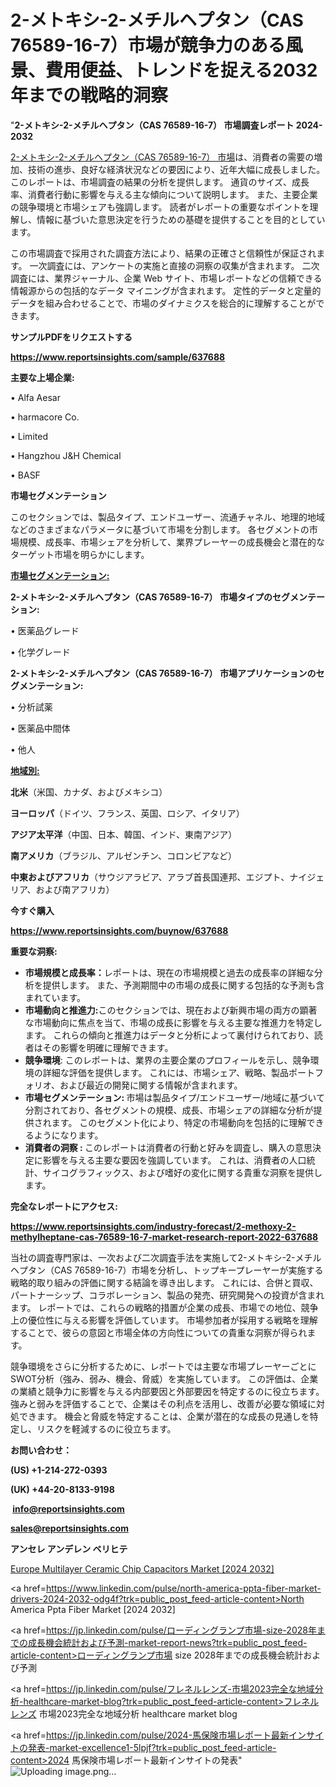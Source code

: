 # 2-メトキシ-2-メチルヘプタン（CAS 76589-16-7）市場が競争力のある風景、費用便益、トレンドを捉える2032年までの戦略的洞察

"<strong>2-メトキシ-2-メチルヘプタン（CAS 76589-16-7） 市場調査レポート 2024-2032</strong>

<a href=https://www.reportsinsights.com/sample/637688>2-メトキシ-2-メチルヘプタン（CAS 76589-16-7） 市場</a>は、消費者の需要の増加、技術の進歩、良好な経済状況などの要因により、近年大幅に成長しました。 このレポートは、市場調査の結果の分析を提供します。 通貨のサイズ、成長率、消費者行動に影響を与える主な傾向について説明します。 また、主要企業の競争環境と市場シェアも強調します。 読者がレポートの重要なポイントを理解し、情報に基づいた意思決定を行うための基礎を提供することを目的としています。

この市場調査で採用された調査方法により、結果の正確さと信頼性が保証されます。 一次調査には、アンケートの実施と直接の洞察の収集が含まれます。 二次調査には、業界ジャーナル、企業 Web サイト、市場レポートなどの信頼できる情報源からの包括的なデータ マイニングが含まれます。 定性的データと定量的データを組み合わせることで、市場のダイナミクスを総合的に理解することができます。

<strong><b>サンプルPDFをリクエストする</b></strong>

<a href=https://www.reportsinsights.com/sample/637688><strong><u>https://www.reportsinsights.com/sample/637688</u></strong></a>

<strong>主要な上場企業:</strong>

• Alfa Aesar

• harmacore Co.

• Limited

• Hangzhou J&H Chemical

• BASF

<strong>市場セグメンテーション</strong>

このセクションでは、製品タイプ、エンドユーザー、流通チャネル、地理的地域などのさまざまなパラメータに基づいて市場を分割します。 各セグメントの市場規模、成長率、市場シェアを分析して、業界プレーヤーの成長機会と潜在的なターゲット市場を明らかにします。

<strong><u>市場セグメンテーション</u></strong><strong><u>:</u></strong>

<strong>2-メトキシ-2-メチルヘプタン（CAS 76589-16-7） 市場タイプのセグメンテーション:</strong>

• 医薬品グレード

• 化学グレード

<strong>2-メトキシ-2-メチルヘプタン（CAS 76589-16-7） 市場アプリケーションのセグメンテーション:</strong>

• 分析試薬

• 医薬品中間体

• 他人

<strong><u>地域別</u></strong><strong><u>:</u></strong>

<strong>北米</strong>（米国、カナダ、およびメキシコ）

<strong>ヨーロッパ</strong>（ドイツ、フランス、英国、ロシア、イタリア）

<strong>アジア太平洋</strong>（中国、日本、韓国、インド、東南アジア）

<strong>南アメリカ</strong>（ブラジル、アルゼンチン、コロンビアなど）

<strong>中東およびアフリカ</strong>（サウジアラビア、アラブ首長国連邦、エジプト、ナイジェリア、および南アフリカ）

<strong>今すぐ購入</strong>

<a href=https://www.reportsinsights.com/buynow/637688><strong><u>https://www.reportsinsights.com/buynow/637688</u></strong></a>

<strong>重要な洞察:</strong>
<ul>
  <li><strong>市場規模と成長率：</strong>レポートは、現在の市場規模と過去の成長率の詳細な分析を提供します。 また、予測期間中の市場の成長に関する包括的な予測も含まれています。</li>
  <li><strong>市場動向と推進力:</strong>このセクションでは、現在および新興市場の両方の顕著な市場動向に焦点を当て、市場の成長に影響を与える主要な推進力を特定します。 これらの傾向と推進力はデータと分析によって裏付けられており、読者はその影響を明確に理解できます。</li>
  <li><strong>競争環境</strong>: このレポートは、業界の主要企業のプロフィールを示し、競争環境の詳細な評価を提供します。 これには、市場シェア、戦略、製品ポートフォリオ、および最近の開発に関する情報が含まれます。</li>
  <li><strong>市場セグメンテーション: </strong>市場は製品タイプ/エンドユーザー/地域に基づいて分割されており、各セグメントの規模、成長、市場シェアの詳細な分析が提供されます。 このセグメント化により、特定の市場動向を包括的に理解できるようになります。</li>
  <li><strong>消費者の洞察 : </strong>このレポートは消費者の行動と好みを調査し、購入の意思決定に影響を与える主要な要因を強調しています。 これは、消費者の人口統計、サイコグラフィックス、および嗜好の変化に関する貴重な洞察を提供します。</li>
</ul>
<strong>完全なレポートにアクセス:</strong>

<a href=https://www.reportsinsights.com/industry-forecast/2-methoxy-2-methylheptane-cas-76589-16-7-market-research-report-2022-637688><strong><u><b>https://www.reportsinsights.com/industry-forecast/2-methoxy-2-methylheptane-cas-76589-16-7-market-research-report-2022-637688</b></u></strong></a>

当社の調査専門家は、一次および二次調査手法を実施して2-メトキシ-2-メチルヘプタン（CAS 76589-16-7）市場を分析し、トップキープレーヤーが実施する戦略的取り組みの評価に関する結論を導き出します。 これには、合併と買収、パートナーシップ、コラボレーション、製品の発売、研究開発への投資が含まれます。 レポートでは、これらの戦略的措置が企業の成長、市場での地位、競争上の優位性に与える影響を評価しています。 市場参加者が採用する戦略を理解することで、彼らの意図と市場全体の方向性についての貴重な洞察が得られます。

競争環境をさらに分析するために、レポートでは主要な市場プレーヤーごとにSWOT分析（強み、弱み、機会、脅威）を実施しています。 この評価は、企業の業績と競争力に影響を与える内部要因と外部要因を特定するのに役立ちます。 強みと弱みを評価することで、企業はその利点を活用し、改善が必要な領域に対処できます。 機会と脅威を特定することは、企業が潜在的な成長の見通しを特定し、リスクを軽減するのに役立ちます。

<strong>お問い合わせ：</strong>

<strong>(US) +1-214-272-0393</strong>

<strong>(UK) +44-20-8133-9198</strong>

<strong> </strong><a href=info@reportsinsights.com><strong><u>info@reportsinsights.com</u></strong></a>

<a href=sales@reportsinsights.com><strong><u>sales@reportsinsights.com</u></strong></a>

<strong>アンセレ アンデレン ベリヒテ</strong>

<a href=https://www.linkedin.com/pulse/europe-multilayer-ceramic-chip-capacitors-market-1douc/>Europe Multilayer Ceramic Chip Capacitors Market [2024 2032]</a>

<a href=https://www.linkedin.com/pulse/north-america-ppta-fiber-market-drivers-2024-2032-odg4f?trk=public_post_feed-article-content>North America Ppta Fiber Market [2024 2032]</a>

<a href=https://jp.linkedin.com/pulse/ローディングランプ市場-size-2028年までの成長機会統計および予測-market-report-news?trk=public_post_feed-article-content>ローディングランプ市場 size 2028年までの成長機会統計および予測</a>

<a href=https://jp.linkedin.com/pulse/フレネルレンズ-市場2023完全な地域分析-healthcare-market-blog?trk=public_post_feed-article-content>フレネルレンズ 市場2023完全な地域分析 healthcare market blog</a>

<a href=https://jp.linkedin.com/pulse/2024-馬保険市場レポート最新インサイトの発表-market-excellence1-5lpjf?trk=public_post_feed-article-content>2024 馬保険市場レポート最新インサイトの発表</a>"
![Uploading image.png…]()
